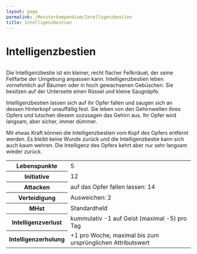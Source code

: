 ```yaml
---
layout: page
permalink: /Monsterkompendium/Intelligenzbestien
title: Intelligenzbestien
---
```


# Intelligenzbestien

<img alt="" src="{{ site.baseurl }}/assets/pics/weltenbuch/gallery/monster/tn2/intelligenzbestie.jpg" />

Die Intelligenzbestie ist ein kleiner, recht flacher Fellknäuel, der seine Fellfarbe der Umgebung anpassen kann. Intelligenzbestien leben vornehmlich auf Bäumen oder in hoch gewachsenen Gebüschen. Sie besitzen auf der Unterseite einen Rüssel und kleine Saugnäpfe.

Intelligenzbestien lassen sich auf ihr Opfer fallen und saugen sich an dessen Hinterkopf unauffällig fest. Sie leben von den Gehirnwellen ihres Opfers und lutschen diesem sozusagen das Gehirn aus. Ihr Opfer wird langsam, aber sicher, immer dümmer.

Mit etwas Kraft können die Intelligenzbestien vom Kopf des Opfers entfernt werden. Es bleibt keine Wunde zurück und die Intelligenzbestie kann sich auch kaum wehren. Die Intelligenz des Opfers kehrt aber nur sehr langsam wieder zurück.

<table>
<tbody>
<tr><th>Lebenspunkte</th><td>5</td></tr>
<tr><th>Initiative</th><td>12</td></tr>
<tr><th>Attacken</th><td>auf das Opfer fallen lassen: 14</td></tr>
<tr><th>Verteidigung</th><td>Ausweichen: 2</td></tr>
<tr><th>MHst</th><td>Standardheld</td></tr>
<tr><th>Intelligenzverlust</th><td>kummulativ -1 auf Geist (maximal -5) pro Tag</td></tr>
<tr><th>Intelligenzerholung</th><td>+1 pro Woche, maximal bis zum ursprünglichen Attributswert</td></tr>
</tbody>
</table>
